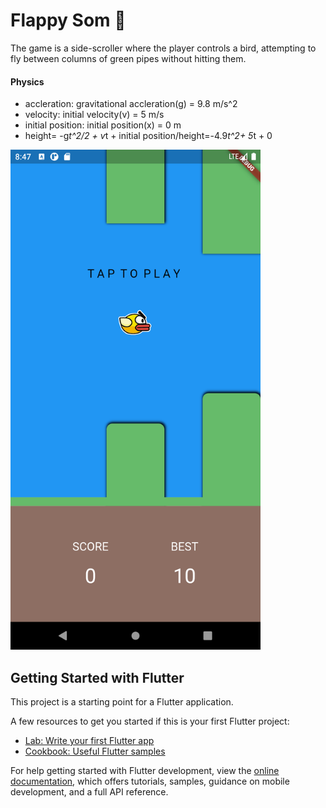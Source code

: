 # Flappy Som 🐥

The game is a side-scroller where the player controls a bird, attempting to fly between columns of green pipes without hitting them.

#### Physics
 - accleration: gravitational accleration(g) = 9.8 m/s^2
 - velocity: initial velocity(v) = 5 m/s
 - initial position: initial position(x) = 0 m
 - height= -g*t^2/2 + v*t + initial position/height=-4.9*t^2+ 5*t + 0

<img src="https://github.com/awes0m/glutter-fames/blob/main/flappy_som/SCREENSHOTS/Screenshot_1653751059.png" alt="Screenshot of Flappy Bird" title="Flappy Som"   width="400px" height="auto">

## Getting Started with Flutter

This project is a starting point for a Flutter application.

A few resources to get you started if this is your first Flutter project:

- [Lab: Write your first Flutter app](https://docs.flutter.dev/get-started/codelab)
- [Cookbook: Useful Flutter samples](https://docs.flutter.dev/cookbook)

For help getting started with Flutter development, view the
[online documentation](https://docs.flutter.dev/), which offers tutorials,
samples, guidance on mobile development, and a full API reference.
